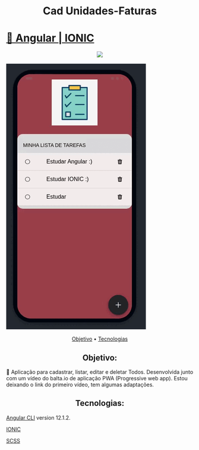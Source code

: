<h1 align="center">Cad Unidades-Faturas</h1>
<h1>
    <a href="https://angular.io/">🔗
     Angular
     </a>
     <a href="https://ionicframework.com/docs/angular/your-first-ap"> |
     IONIC
     </a>
</h1>

<p align="center">
<img src="https://img.shields.io/static/v1?label=IONICTODOSTUDY&message=Greg%C3%B3rioNeto&color=7159c1&style=for-the-badge&logo=ghost">

![Cad Unidades-Faturas](https://github.com/igregorioneto/ionic-todo-study/blob/main/src/assets/ionic-todo-study.gif)
</p>

<p align="center">
 <a href="#objetivo">Objetivo</a> •
 <a href="#tecnologias">Tecnologias</a>
</p>

<h2 align="center">
Objetivo:
</h2>

<p>
🚀 Aplicação para cadastrar, listar, editar e deletar Todos. 
Desenvolvida junto com um vídeo do balta.io de aplicação PWA (Progressive web app). Estou deixando o link do primeiro vídeo,
tem algumas adaptações. <a href="https://www.youtube.com/watch?v=GoQJB6OGKig"></a>
</p>

<h2 align="center">
Tecnologias:
</h2>

<p align="center">

[Angular CLI](https://github.com/angular/angular-cli) version 12.1.2.

[IONIC](https://ionicframework.com/docs/angular/your-first-ap)

[SCSS](https://sass-lang.com/)

</p>